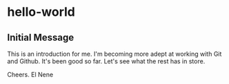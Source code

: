 # hello-world
## Initial Message
This is an introduction for me.  I'm becoming more adept at working with Git and Github. It's been good so far.  Let's see what the rest has in store.

Cheers.
El Nene
